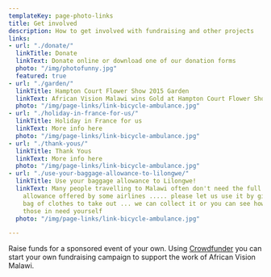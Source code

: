 ```yaml
---
templateKey: page-photo-links
title: Get involved
description: How to get involved with fundraising and other projects
links:
- url: "./donate/"
  linkTitle: Donate
  linkText: Donate online or download one of our donation forms
  photo: "/img/photofunny.jpg"
  featured: true
- url: "./garden/"
  linkTitle: Hampton Court Flower Show 2015 Garden
  linkText: African Vision Malawi wins Gold at Hampton Court Flower Show
  photo: "/img/page-links/link-bicycle-ambulance.jpg"
- url: "./holiday-in-france-for-us/"
  linkTitle: Holiday in France for us
  linkText: More info here
  photo: "/img/page-links/link-bicycle-ambulance.jpg"
- url: "./thank-yous/"
  linkTitle: Thank Yous
  linkText: More info here
  photo: "/img/page-links/link-bicycle-ambulance.jpg"
- url: "./use-your-baggage-allowance-to-lilongwe/"
  linkTitle: Use your baggage allowance to Lilongwe!
  linkText: Many people travelling to Malawi often don't need the full 46kg weight
    allowance offered by some airlines ..... please let us use it by giving you a
    bag of clothes to take out ... we can collect it or you can see how it reaches
    those in need yourself
  photo: "/img/page-links/link-bicycle-ambulance.jpg"

---
```

Raise funds for a sponsored event of your own. Using [Crowdfunder](https://www.crowdfunder.co.uk/apf/step/basics/7nPGOrqW) you can start your own fundraising campaign to support the work of African Vision Malawi.